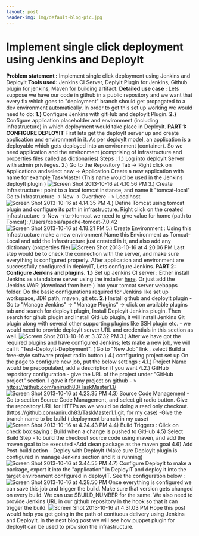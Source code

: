 ```yaml
---
layout: post
header-img: img/default-blog-pic.jpg
---
```


# Implement single click deployment using Jenkins and DeployIt

**Problem statement :** Implement single click deployment using Jenkins and DeployIt **Tools used:** Jenkins CI Server, DeplyIt Plugin for Jenkins, Github plugin for jenkins, Maven for building artifact. **Detailed use case :** Lets suppose we have our code in github in a public repository and we want that every fix which goes to "deployment" branch should get propagated to a dev environment automatically. In order to get this set up working we would need to do: **1.)** Configure Jenkins with gitHub and deployIt Plugin. **2.)** Configure application placeholder and environment (including infrastructure) in which deployment would take place in DeployIt.  **PART 1: CONFIGURE DEPLOYIT** First lets get the deployIt server up and create application and environment in it. As per deployIt model, an application is a deployable which gets deployed into an environment (container). So we need application and the environment (comprising of infrastructure and properties files called as dictionaries) Steps : 1.) Log into deployIt Server with admin privileges. 2.) Go to the Repository Tab -> Right click on Applications andselect new -> Application Create a new application with name for example TaskMaster (This name would be used in the Jenkins deployIt plugin ) ![Screen Shot 2013-10-16 at 4.10.56 PM](/wp-content/uploads/2013/10/Screen-Shot-2013-10-16-at-4.10.56-PM.png) 3.) Create Infrastructure : point to a local tomcat instance, and name it "tomcat-local" Go to Infrastructure -> New -> Overthere - > Localhost ![Screen Shot 2013-10-16 at 4.14.35 PM](http://xebee.xebia.in/wp-content/uploads/2013/10/Screen-Shot-2013-10-16-at-4.14.35-PM-1024x567.png) 4.) Define Tomcat using tomcat plugin and configure its path in infrastructure. Right click on the created infrastructure -> New ->tc->tomcat we need to give value for home (path to Tomcat): /Users/xebia/apache-tomcat-7.0.42 ![Screen Shot 2013-10-16 at 4.18.21 PM](http://xebee.xebia.in/wp-content/uploads/2013/10/Screen-Shot-2013-10-16-at-4.18.21-PM-1024x588.png) 5.) Create Environment : Using this Infrastructure make a new environment Name this Environment as Tomcat-Local and add the Infrastructure just created in it, and also add any dictionary (properties file) ![Screen Shot 2013-10-16 at 4.20.06 PM](http://xebee.xebia.in/wp-content/uploads/2013/10/Screen-Shot-2013-10-16-at-4.20.06-PM-1024x591.png) Last step would be to check the connection with the server, and make sure everything is configured properly. After application and environment are successfully configured in deployIT, Lets configure Jenkins. **PART 2: Configure Jenkins and plugins.** **1.)** Set up Jenkins CI server : Either install Jenkins as standalone server using the installer [here](http://jenkins-ci.org). Or just add the Jenkins WAR (download from here ) into your tomcat server webapps folder. Do the basic configurations required for Jenkins like set up workspace, JDK path, maven, git etc. **2.)** Install github and deployIt plugin - Go to "Manage Jenkins" -> "Manage Plugins" -> click on available plugins tab and search for deployIt plugin, Install Deployit Jenkins plugin. Then search for gihub plugin and install GitHub plugin, it will install Jenkins Git plugin along with several other supporting plugins like SSH plugin etc. \- we would need to provide deployIt server URL and credentials in this section as well. ![Screen Shot 2013-10-16 at 3.37.32 PM](http://xebee.xebia.in/wp-content/uploads/2013/10/Screen-Shot-2013-10-16-at-3.37.32-PM-300x88.png) 3.) After we have got the required plugins and have configured Jenkins; lets make a new job, we will call it "Test-DeployIt-Deployment". ( Go to "New Job" link , select Build a free-style software project radio button ) 4.) configuring project set up On the page to configure new job, put the below settings : 4.1.) Project Name would be prepopulated, add a description if you want 4.2.) GitHub repository configuration \- give the URL of the project under "GitHub project" section. I gave it for my project on github - > https://github.com/anirudh83/TaskMaster1.1/ ![Screen Shot 2013-10-16 at 4.23.35 PM](http://xebee.xebia.in/wp-content/uploads/2013/10/Screen-Shot-2013-10-16-at-4.23.35-PM-1024x296.png) 4.3) Source Code Management \- Go to section Source Code Management, and select git radio button. Give the repository URL for HTTPs as we would be doing a read only checkout. (https://github.com/anirudh83/TaskMaster1.1.git, for my case) -Give the branch name to be build ( deployment branch in my case) ![Screen Shot 2013-10-16 at 4.24.43 PM](http://xebee.xebia.in/wp-content/uploads/2013/10/Screen-Shot-2013-10-16-at-4.24.43-PM.png) 4.4) Build Triggers : Click on check box saying : Build when a change is pushed to GitHub 4.5) Select Build Step - to build the checkout source code using maven, and add the maven goal to be executed -Add clean package as the maven goal 4.6) Add Post-build action - Deploy with DeployIt (Make sure DeployIt plugin is configured in manage Jenkins section and it is running) ![Screen Shot 2013-10-16 at 3.44.55 PM](http://xebee.xebia.in/wp-content/uploads/2013/10/Screen-Shot-2013-10-16-at-3.44.55-PM-300x104.png) 4.7) Configure DeployIt to make a package, export it into the "application" in DeployIT and deploy it into the target environment configured in deployIT. See the configuration below : ![Screen Shot 2013-10-16 at 4.28.50 PM](http://xebee.xebia.in/wp-content/uploads/2013/10/Screen-Shot-2013-10-16-at-4.28.50-PM1.png) Once everything is configured we can save this job and trigger the build. Make sure that version gets changed on every build. We can use $BUILD_NUMBER for the same. We also need to provide Jenkins URL in our github repository in the hook so that it can trigger the build. ![Screen Shot 2013-10-16 at 4.31.03 PM](http://xebee.xebia.in/wp-content/uploads/2013/10/Screen-Shot-2013-10-16-at-4.31.03-PM-1024x491.png) Hope this post would help you get going in the path of contiuous delivery using Jenkins and DeployIt. In the next blog post we will see how puppet plugin for deployIt can be used to provision the infrastructure.
